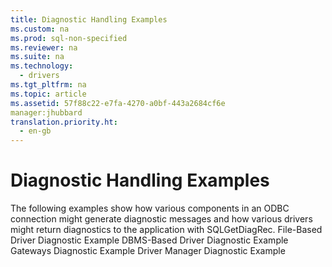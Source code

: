 ```yaml
---
title: Diagnostic Handling Examples
ms.custom: na
ms.prod: sql-non-specified
ms.reviewer: na
ms.suite: na
ms.technology: 
  - drivers
ms.tgt_pltfrm: na
ms.topic: article
ms.assetid: 57f88c22-e7fa-4270-a0bf-443a2684cf6e
manager:jhubbard
translation.priority.ht: 
  - en-gb
---
```

# Diagnostic Handling Examples
<?xml version="1.0" encoding="utf-8"?>
<developerConceptualDocument xmlns="http://ddue.schemas.microsoft.com/authoring/2003/5" xmlns:xlink="http://www.w3.org/1999/xlink" xmlns:xsi="http://www.w3.org/2001/XMLSchema-instance" xsi:schemaLocation="http://ddue.schemas.microsoft.com/authoring/2003/5 http://dduestorage.blob.core.windows.net/ddueschema/developer.xsd">
  <introduction>
    <para>The following examples show how various components in an ODBC connection might generate diagnostic messages and how various drivers might return diagnostics to the application with <legacyBold>SQLGetDiagRec</legacyBold>.  </para>
    <list class="bullet">
      <listItem>
        <para>             <legacyLink xlink:href="0575fccd-4641-478d-a3cc-5a764e35bae2">File-Based Driver Diagnostic Example</legacyLink>           </para>
      </listItem>
      <listItem>
        <para>             <legacyLink xlink:href="a80d54b0-43ff-4dfd-b6cb-f4694a5ed765">DBMS-Based Driver Diagnostic Example</legacyLink>           </para>
      </listItem>
      <listItem>
        <para>             <legacyLink xlink:href="e0695fac-4593-4b3d-8675-cb8f73dab966">Gateways Diagnostic Example</legacyLink>           </para>
      </listItem>
      <listItem>
        <para>             <legacyLink xlink:href="af8f2d35-d1bf-495c-af25-630654542b7d">Driver Manager Diagnostic Example</legacyLink>           </para>
      </listItem>
    </list>
  </introduction>
  <relatedTopics />
</developerConceptualDocument>